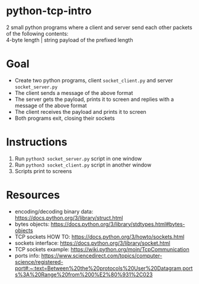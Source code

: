 # python-tcp-intro
2 small python programs where a client and server send each other packets of the following contents: 
<br>4-byte length | string payload of the prefixed length
 
# Goal
* Create two python programs, client `socket_client.py` and server `socket_server.py`
* The client sends a message of the above format
* The server gets the payload, prints it to screen and replies with a message of the above format
* The client receives the payload and prints it to screen
* Both programs exit, closing their sockets

# Instructions
1. Run `python3 socket_server.py` script in one window
2. Run `python3 socket_client.py` script in another window
3. Scripts print to screens

# Resources
* encoding/decoding binary data: https://docs.python.org/3/library/struct.html
* bytes objects: https://docs.python.org/3/library/stdtypes.html#bytes-objects
* TCP sockets HOW TO: https://docs.python.org/3/howto/sockets.html
* sockets interface: https://docs.python.org/3/library/socket.html
* TCP sockets example: https://wiki.python.org/moin/TcpCommunication
* ports info: https://www.sciencedirect.com/topics/computer-science/registered-port#:~:text=Between%20the%20protocols%20User%20Datagram,ports%3A%20Range%20from%200%E2%80%931%2C023
